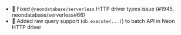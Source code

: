- 🐛 Fixed `@neondatabase/serverless` HTTP driver types issue (#1945, neondatabase/serverless#66)
- 🎉 Added raw query support (`db.execute(...)`) to batch API in Neon HTTP driver
